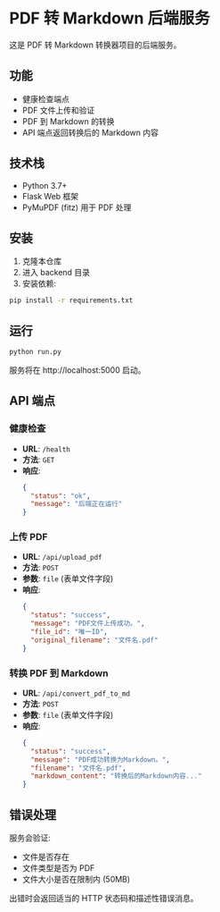# PDF 转 Markdown 后端服务

这是 PDF 转 Markdown 转换器项目的后端服务。

## 功能

- 健康检查端点
- PDF 文件上传和验证
- PDF 到 Markdown 的转换
- API 端点返回转换后的 Markdown 内容

## 技术栈

- Python 3.7+
- Flask Web 框架
- PyMuPDF (fitz) 用于 PDF 处理

## 安装

1. 克隆本仓库
2. 进入 backend 目录
3. 安装依赖:

```bash
pip install -r requirements.txt
```

## 运行

```bash
python run.py
```

服务将在 http://localhost:5000 启动。

## API 端点

### 健康检查

- **URL**: `/health`
- **方法**: `GET`
- **响应**:
  ```json
  {
    "status": "ok",
    "message": "后端正在运行"
  }
  ```

### 上传 PDF

- **URL**: `/api/upload_pdf`
- **方法**: `POST`
- **参数**: `file` (表单文件字段)
- **响应**:
  ```json
  {
    "status": "success",
    "message": "PDF文件上传成功。",
    "file_id": "唯一ID",
    "original_filename": "文件名.pdf"
  }
  ```

### 转换 PDF 到 Markdown

- **URL**: `/api/convert_pdf_to_md`
- **方法**: `POST`
- **参数**: `file` (表单文件字段)
- **响应**:
  ```json
  {
    "status": "success",
    "message": "PDF成功转换为Markdown。",
    "filename": "文件名.pdf",
    "markdown_content": "转换后的Markdown内容..."
  }
  ```

## 错误处理

服务会验证:

- 文件是否存在
- 文件类型是否为 PDF
- 文件大小是否在限制内 (50MB)

出错时会返回适当的 HTTP 状态码和描述性错误消息。
